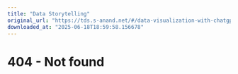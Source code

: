 ```yaml
---
title: "Data Storytelling"
original_url: "https://tds.s-anand.net/#/data-visualization-with-chatgpt"
downloaded_at: "2025-06-18T18:59:58.156678"
---
```


404 - Not found
===============